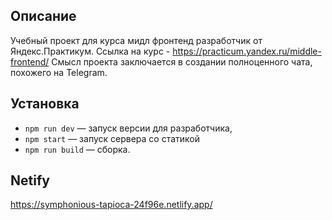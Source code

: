 ## Описание

Учебный проект для курса мидл фронтенд разработчик от Яндекс.Практикум.
Ссылка на курс - https://practicum.yandex.ru/middle-frontend/
Смысл проекта заключается в создании полноценного чата, похожего на Telegram.

## Установка

- `npm run dev` — запуск версии для разработчика,
- `npm start` — запуск сервера со статикой
- `npm run build` — сборка.

## **Netify**

https://symphonious-tapioca-24f96e.netlify.app/

